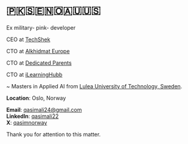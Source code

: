 # 🇵🇰🇸🇪🇳🇴🇦🇺🇺🇸

Ex military- pink- developer

CEO at [TechShek](https://x.com/techshekHQ)

CTO at [Alkhidmat Europe](https://akeurope.org)

CTO at [Dedicated Parents](https://dedicatedparents.org)

CTO at [iLearningHubb](https://ilearninghubb.com)

~ Masters in Applied AI from [Lulea University of Technology, Sweden](https://www.ltu.se/en). 

**Location**: Oslo, Norway

**Email**: [qasimali24@gmail.com](mailto:qasimali24@gmail.com)  
**LinkedIn**: [qasimali22](https://linkedin.com/in/qasimali22)  
**X**: [qasimnorway](https://x.com/@qasimnorway)

Thank you for attention to this matter. 